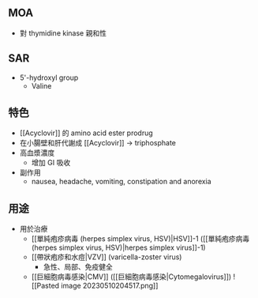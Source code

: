 ## MOA
- 對 thymidine kinase 親和性
## SAR
- 5'-hydroxyl group
	- Valine
## 特色
- [[Acyclovir]] 的 amino acid ester prodrug
- 在小腸壁和肝代謝成 [[Acyclovir]] $\rightarrow$ triphosphate
- 高血漿濃度
	- 增加 GI 吸收
- 副作用
	- nausea, headache, vomiting, constipation and anorexia
## 用途
- 用於治療
	- [[單純疱疹病毒 (herpes simplex virus, HSV)|HSV]]-1 ([[單純疱疹病毒 (herpes simplex virus, HSV)|herpes simplex virus]]-1)
	- [[帶狀疱疹和水痘|VZV]] (varicella-zoster virus) 
		- 急性、局部、免疫健全
	- [[巨細胞病毒感染|CMV]] ([[巨細胞病毒感染|Cytomegalovirus]])
![[Pasted image 20230510204517.png]]